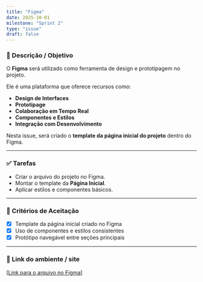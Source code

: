 ```yaml
---
title: "Figma"
date: 2025-10-01
milestone: "Sprint 2"
type: "issue"
draft: false
---
```


### 📝 Descrição / Objetivo  
O **Figma** será utilizado como ferramenta de design e prototipagem no projeto.  

Ele é uma plataforma que oferece recursos como:
- **Design de Interfaces**
- **Prototipage**
- **Colaboração em Tempo Real**
- **Componentes e Estilos**
- **Integração com Desenvolvimento**

Nesta issue, será criado o **template da página inicial do projeto** dentro do Figma.  

---

### ✅ Tarefas  
- Criar o arquivo do projeto no Figma.  
- Montar o template da **Página Inicial**.  
- Aplicar estilos e componentes básicos.

---

### 📌 Critérios de Aceitação  
- [x] Template da página inicial criado no Figma  
- [x] Uso de componentes e estilos consistentes  
- [x] Protótipo navegável entre seções principais  

---

### 🔗 Link do ambiente / site  
[[Link para o arquivo no Figma](https://www.figma.com/design/XyUsffocEKRw7przVsbk0n/Pagina-do-projeto?node-id=0-1&p=f&t=AGprYjRCeeZxtjHB-0)] 


